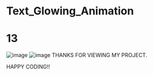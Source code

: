 # Text_Glowing_Animation
# 13
![image](https://user-images.githubusercontent.com/69636277/98125255-438dc380-1eda-11eb-80aa-dca4362bd44c.png)
![image](https://user-images.githubusercontent.com/69636277/98125281-4ab4d180-1eda-11eb-891e-be10ded09594.png)
THANKS FOR VIEWING MY PROJECT.

HAPPY CODING!!
